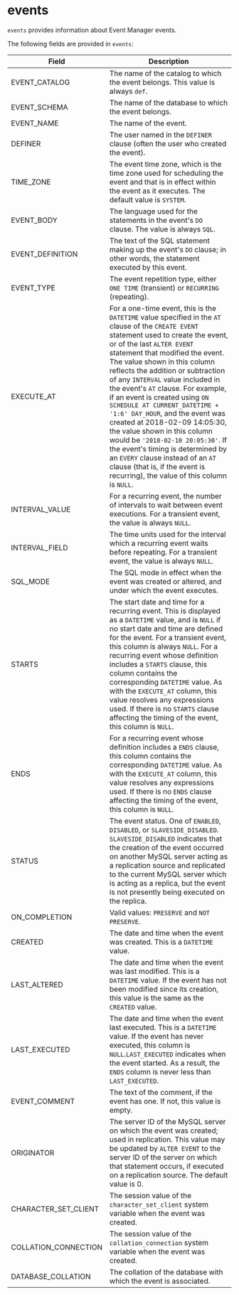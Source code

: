# events

`events` provides information about Event Manager events.

The following fields are provided in `events`:

| **Field**            | **Description**                                              |
| -------------------- | ------------------------------------------------------------ |
| EVENT_CATALOG        | The name of the catalog to which the event belongs. This value is always `def`. |
| EVENT_SCHEMA         | The name of the database to which the event belongs.         |
| EVENT_NAME           | The name of the event.                                       |
| DEFINER              | The user named in the `DEFINER` clause (often the user who created the event). |
| TIME_ZONE            | The event time zone, which is the time zone used for scheduling the event and that is in effect within the event as it executes. The default value is `SYSTEM`. |
| EVENT_BODY           | The language used for the statements in the event's `DO` clause. The value is always `SQL`. |
| EVENT_DEFINITION     | The text of the SQL statement making up the event's `DO` clause; in other words, the statement executed by this event. |
| EVENT_TYPE           | The event repetition type, either `ONE TIME` (transient) or `RECURRING` (repeating). |
| EXECUTE_AT           | For a one-time event, this is the `DATETIME` value specified in the `AT` clause of the `CREATE EVENT` statement used to create the event, or of the last `ALTER EVENT` statement that modified the event. The value shown in this column reflects the addition or subtraction of any `INTERVAL` value included in the event's `AT` clause. For example, if an event is created using `ON SCHEDULE AT CURRENT_DATETIME + '1:6' DAY_HOUR`, and the event was created at 2018-02-09 14:05:30, the value shown in this column would be `'2018-02-10 20:05:30'`. If the event's timing is determined by an `EVERY` clause instead of an `AT` clause (that is, if the event is recurring), the value of this column is `NULL`. |
| INTERVAL_VALUE       | For a recurring event, the number of intervals to wait between event executions. For a transient event, the value is always `NULL`. |
| INTERVAL_FIELD       | The time units used for the interval which a recurring event waits before repeating. For a transient event, the value is always `NULL`. |
| SQL_MODE             | The SQL mode in effect when the event was created or altered, and under which the event executes. |
| STARTS               | The start date and time for a recurring event. This is displayed as a `DATETIME` value, and is `NULL` if no start date and time are defined for the event. For a transient event, this column is always `NULL`. For a recurring event whose definition includes a `STARTS` clause, this column contains the corresponding `DATETIME` value. As with the `EXECUTE_AT` column, this value resolves any expressions used. If there is no `STARTS` clause affecting the timing of the event, this column is `NULL`. |
| ENDS                 | For a recurring event whose definition includes a `ENDS` clause, this column contains the corresponding `DATETIME` value. As with the `EXECUTE_AT` column, this value resolves any expressions used. If there is no `ENDS` clause affecting the timing of the event, this column is `NULL`. |
| STATUS               | The event status. One of `ENABLED`, `DISABLED`, or `SLAVESIDE_DISABLED`. `SLAVESIDE_DISABLED` indicates that the creation of the event occurred on another MySQL server acting as a replication source and replicated to the current MySQL server which is acting as a replica, but the event is not presently being executed on the replica. |
| ON_COMPLETION        | Valid values: `PRESERVE` and `NOT PRESERVE`.                 |
| CREATED              | The date and time when the event was created. This is a `DATETIME` value. |
| LAST_ALTERED         | The date and time when the event was last modified. This is a `DATETIME` value. If the event has not been modified since its creation, this value is the same as the `CREATED` value. |
| LAST_EXECUTED        | The date and time when the event last executed. This is a `DATETIME` value. If the event has never executed, this column is `NULL`.`LAST_EXECUTED` indicates when the event started. As a result, the `ENDS` column is never less than `LAST_EXECUTED`. |
| EVENT_COMMENT        | The text of the comment, if the event has one. If not, this value is empty. |
| ORIGINATOR           | The server ID of the MySQL server on which the event was created; used in replication. This value may be updated by `ALTER EVENT` to the server ID of the server on which that statement occurs, if executed on a replication source. The default value is 0. |
| CHARACTER_SET_CLIENT | The session value of the `character_set_client` system variable when the event was created. |
| COLLATION_CONNECTION | The session value of the `collation_connection` system variable when the event was created. |
| DATABASE_COLLATION   | The collation of the database with which the event is associated. |
